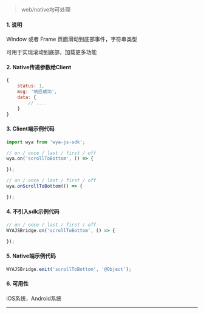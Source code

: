 > web/native均可处理

#### 1. 说明

Window 或者 Frame 页面滑动到底部事件，字符串类型

可用于实现滚动到底部，加载更多功能

#### 2. Native传递参数给Client

```javascript
{
	status: 1,
	msg: '响应成功',
	data: {
		// ....
	}
}
```

#### 3. Client端示例代码

```javascript
import wya from 'wya-js-sdk';

// on / once / last / first / off
wya.on('scrollToBottom', () => {

});

// on / once / last / first / off
wya.onScrollToBottom(() => {

});
```

#### 4. 不引入sdk示例代码

```javascript
// on / once / last / first / off
WYAJSBridge.on('scrollToBottom', () => {

});
```

#### 5. Native端示例代码

```javascript
WYAJSBridge.emit('scrollToBottom', '@Object');
```

#### 6. 可用性

iOS系统，Android系统

---------

